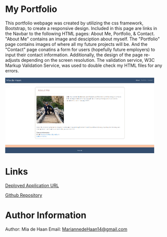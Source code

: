# My Portfolio

This portfolio webpage was created by utilizing the css framework, Bootstrap, to create a responsive design. Included in this page are links in the Navbar to the following HTML pages: About Me, Portfolio, & Contact. "About Me" contains an image and desciption about myself. The "Portfolio" page contains images of where all my future projects will be. And the "Contact" page conatins a form for users (hopefully future employers) to input their contact information. Additionally, the design of the page re-adjusts depending on the screen resolution. The validation service, W3C Markup Validation Service, was used to double check my HTML files for any errors. 


![Webpage GIF](Assets_Images/gif1.gif)

# Links

[Deployed Application URL](https://miadehaan.github.io/index.html)

[Github Repository](https://github.com/miadehaan/miadehaan.github.io)


# Author Information

Author: Mia de Haan
Email: MariannedeHaan14@gmail.com
